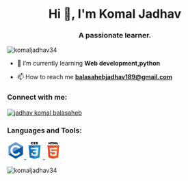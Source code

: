 <h1 align="center">Hi 👋, I'm Komal Jadhav</h1>
<h3 align="center">A passionate learner.</h3>

<p align="left"> <img src="https://komarev.com/ghpvc/?username=komaljadhav34&label=Profile%20views&color=0e75b6&style=flat" alt="komaljadhav34" /> </p>

- 🌱 I’m currently learning **Web development,python**

- 📫 How to reach me **balasahebjadhav189@gmail.com**

<h3 align="left">Connect with me:</h3>
<p align="left">
<a href="https://linkedin.com/in/jadhav komal balasaheb" target="blank"><img align="center" src="https://raw.githubusercontent.com/rahuldkjain/github-profile-readme-generator/master/src/images/icons/Social/linked-in-alt.svg" alt="jadhav komal balasaheb" height="30" width="40" /></a>
</p>

<h3 align="left">Languages and Tools:</h3>
<p align="left"> <a href="https://www.cprogramming.com/" target="_blank" rel="noreferrer"> <img src="https://raw.githubusercontent.com/devicons/devicon/master/icons/c/c-original.svg" alt="c" width="40" height="40"/> </a> <a href="https://www.w3schools.com/css/" target="_blank" rel="noreferrer"> <img src="https://raw.githubusercontent.com/devicons/devicon/master/icons/css3/css3-original-wordmark.svg" alt="css3" width="40" height="40"/> </a> <a href="https://www.w3.org/html/" target="_blank" rel="noreferrer"> <img src="https://raw.githubusercontent.com/devicons/devicon/master/icons/html5/html5-original-wordmark.svg" alt="html5" width="40" height="40"/> </a> </p>

<p><img align="center" src="https://github-readme-stats.vercel.app/api/top-langs?username=komaljadhav34&show_icons=true&locale=en&layout=compact" alt="komaljadhav34" /></p>
